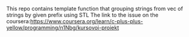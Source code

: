 This repo contains template function that grouping strings from vec of strings by given prefix using STL The link to the issue on the coursera:https://www.coursera.org/learn/c-plus-plus-yellow/programming/n1Nbg/kursovoi-proiekt

